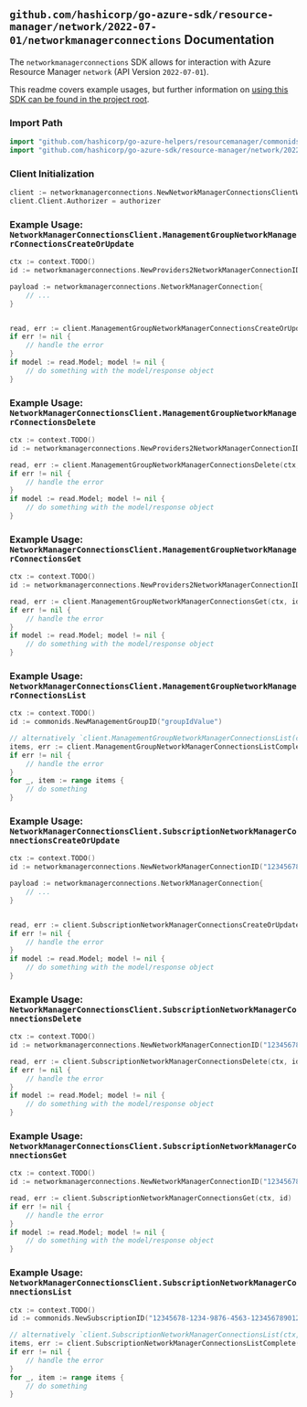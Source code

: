 
## `github.com/hashicorp/go-azure-sdk/resource-manager/network/2022-07-01/networkmanagerconnections` Documentation

The `networkmanagerconnections` SDK allows for interaction with Azure Resource Manager `network` (API Version `2022-07-01`).

This readme covers example usages, but further information on [using this SDK can be found in the project root](https://github.com/hashicorp/go-azure-sdk/tree/main/docs).

### Import Path

```go
import "github.com/hashicorp/go-azure-helpers/resourcemanager/commonids"
import "github.com/hashicorp/go-azure-sdk/resource-manager/network/2022-07-01/networkmanagerconnections"
```


### Client Initialization

```go
client := networkmanagerconnections.NewNetworkManagerConnectionsClientWithBaseURI("https://management.azure.com")
client.Client.Authorizer = authorizer
```


### Example Usage: `NetworkManagerConnectionsClient.ManagementGroupNetworkManagerConnectionsCreateOrUpdate`

```go
ctx := context.TODO()
id := networkmanagerconnections.NewProviders2NetworkManagerConnectionID("managementGroupIdValue", "networkManagerConnectionValue")

payload := networkmanagerconnections.NetworkManagerConnection{
	// ...
}


read, err := client.ManagementGroupNetworkManagerConnectionsCreateOrUpdate(ctx, id, payload)
if err != nil {
	// handle the error
}
if model := read.Model; model != nil {
	// do something with the model/response object
}
```


### Example Usage: `NetworkManagerConnectionsClient.ManagementGroupNetworkManagerConnectionsDelete`

```go
ctx := context.TODO()
id := networkmanagerconnections.NewProviders2NetworkManagerConnectionID("managementGroupIdValue", "networkManagerConnectionValue")

read, err := client.ManagementGroupNetworkManagerConnectionsDelete(ctx, id)
if err != nil {
	// handle the error
}
if model := read.Model; model != nil {
	// do something with the model/response object
}
```


### Example Usage: `NetworkManagerConnectionsClient.ManagementGroupNetworkManagerConnectionsGet`

```go
ctx := context.TODO()
id := networkmanagerconnections.NewProviders2NetworkManagerConnectionID("managementGroupIdValue", "networkManagerConnectionValue")

read, err := client.ManagementGroupNetworkManagerConnectionsGet(ctx, id)
if err != nil {
	// handle the error
}
if model := read.Model; model != nil {
	// do something with the model/response object
}
```


### Example Usage: `NetworkManagerConnectionsClient.ManagementGroupNetworkManagerConnectionsList`

```go
ctx := context.TODO()
id := commonids.NewManagementGroupID("groupIdValue")

// alternatively `client.ManagementGroupNetworkManagerConnectionsList(ctx, id, networkmanagerconnections.DefaultManagementGroupNetworkManagerConnectionsListOperationOptions())` can be used to do batched pagination
items, err := client.ManagementGroupNetworkManagerConnectionsListComplete(ctx, id, networkmanagerconnections.DefaultManagementGroupNetworkManagerConnectionsListOperationOptions())
if err != nil {
	// handle the error
}
for _, item := range items {
	// do something
}
```


### Example Usage: `NetworkManagerConnectionsClient.SubscriptionNetworkManagerConnectionsCreateOrUpdate`

```go
ctx := context.TODO()
id := networkmanagerconnections.NewNetworkManagerConnectionID("12345678-1234-9876-4563-123456789012", "networkManagerConnectionValue")

payload := networkmanagerconnections.NetworkManagerConnection{
	// ...
}


read, err := client.SubscriptionNetworkManagerConnectionsCreateOrUpdate(ctx, id, payload)
if err != nil {
	// handle the error
}
if model := read.Model; model != nil {
	// do something with the model/response object
}
```


### Example Usage: `NetworkManagerConnectionsClient.SubscriptionNetworkManagerConnectionsDelete`

```go
ctx := context.TODO()
id := networkmanagerconnections.NewNetworkManagerConnectionID("12345678-1234-9876-4563-123456789012", "networkManagerConnectionValue")

read, err := client.SubscriptionNetworkManagerConnectionsDelete(ctx, id)
if err != nil {
	// handle the error
}
if model := read.Model; model != nil {
	// do something with the model/response object
}
```


### Example Usage: `NetworkManagerConnectionsClient.SubscriptionNetworkManagerConnectionsGet`

```go
ctx := context.TODO()
id := networkmanagerconnections.NewNetworkManagerConnectionID("12345678-1234-9876-4563-123456789012", "networkManagerConnectionValue")

read, err := client.SubscriptionNetworkManagerConnectionsGet(ctx, id)
if err != nil {
	// handle the error
}
if model := read.Model; model != nil {
	// do something with the model/response object
}
```


### Example Usage: `NetworkManagerConnectionsClient.SubscriptionNetworkManagerConnectionsList`

```go
ctx := context.TODO()
id := commonids.NewSubscriptionID("12345678-1234-9876-4563-123456789012")

// alternatively `client.SubscriptionNetworkManagerConnectionsList(ctx, id, networkmanagerconnections.DefaultSubscriptionNetworkManagerConnectionsListOperationOptions())` can be used to do batched pagination
items, err := client.SubscriptionNetworkManagerConnectionsListComplete(ctx, id, networkmanagerconnections.DefaultSubscriptionNetworkManagerConnectionsListOperationOptions())
if err != nil {
	// handle the error
}
for _, item := range items {
	// do something
}
```
